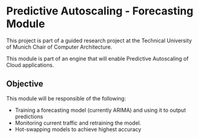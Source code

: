 # Predictive Autoscaling - Forecasting Module

This project is part of a guided research project at the Technical University of Munich Chair of Computer Architecture.

This module is part of an engine that will enable Predictive Autoscaling of Cloud applications.

## Objective

This module will be responsible of the following:

* Training a forecasting model (currently ARIMA) and using it to output predictions
* Monitoring current traffic and retraining the model. 
* Hot-swapping models to achieve highest accuracy

